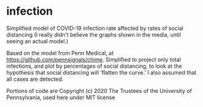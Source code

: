 # infection
Simplified model of COVID-19 infection rate affected by rates of social distancing (I really didn't believe the graphs shown in the media, until seeing an actual model.)

Based on the model from Penn Medical, at https://github.com/pennsignals/chime. Simplified to project only total infections, and plot by percentages of social distancing, to look at the hypothesis that social distancing will 'flatten the curve.' I also assumed that all cases are detected.

Portions of code are Copyright (c) 2020 The Trustees of the University of Pennsylvania, used here under MIT license
